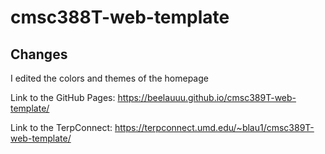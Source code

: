 # cmsc388T-web-template

## Changes
I edited the colors and themes of the homepage

Link to the GitHub Pages:
https://beelauuu.github.io/cmsc389T-web-template/

Link to the TerpConnect:
https://terpconnect.umd.edu/~blau1/cmsc389T-web-template/
